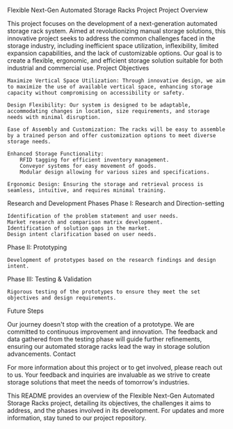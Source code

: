 Flexible Next-Gen Automated Storage Racks Project
Project Overview

This project focuses on the development of a next-generation automated storage rack system. Aimed at revolutionizing manual storage solutions, this innovative project seeks to address the common challenges faced in the storage industry, including inefficient space utilization, inflexibility, limited expansion capabilities, and the lack of customizable options. Our goal is to create a flexible, ergonomic, and efficient storage solution suitable for both industrial and commercial use.
Project Objectives

    Maximize Vertical Space Utilization: Through innovative design, we aim to maximize the use of available vertical space, enhancing storage capacity without compromising on accessibility or safety.

    Design Flexibility: Our system is designed to be adaptable, accommodating changes in location, size requirements, and storage needs with minimal disruption.

    Ease of Assembly and Customization: The racks will be easy to assemble by a trained person and offer customization options to meet diverse storage needs.

    Enhanced Storage Functionality:
        RFID tagging for efficient inventory management.
        Conveyor systems for easy movement of goods.
        Modular design allowing for various sizes and specifications.

    Ergonomic Design: Ensuring the storage and retrieval process is seamless, intuitive, and requires minimal training.

Research and Development Phases
Phase I: Research and Direction-setting

    Identification of the problem statement and user needs.
    Market research and comparison matrix development.
    Identification of solution gaps in the market.
    Design intent clarification based on user needs.

Phase II: Prototyping

    Development of prototypes based on the research findings and design intent.

Phase III: Testing & Validation

    Rigorous testing of the prototypes to ensure they meet the set objectives and design requirements.

Future Steps

Our journey doesn't stop with the creation of a prototype. We are committed to continuous improvement and innovation. The feedback and data gathered from the testing phase will guide further refinements, ensuring our automated storage racks lead the way in storage solution advancements.
Contact

For more information about this project or to get involved, please reach out to us. Your feedback and inquiries are invaluable as we strive to create storage solutions that meet the needs of tomorrow's industries.

This README provides an overview of the Flexible Next-Gen Automated Storage Racks project, detailing its objectives, the challenges it aims to address, and the phases involved in its development. For updates and more information, stay tuned to our project repository.
